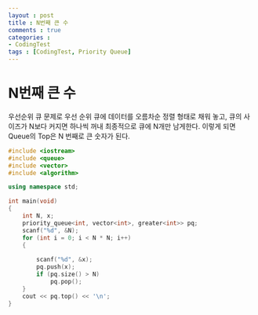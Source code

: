 ```yaml
---
layout : post
title : N번째 큰 수
comments : true
categories : 
- CodingTest
tags : [CodingTest, Priority Queue]
---
```

# N번째 큰 수 
우선순위 큐 문제로 우선 순위 큐에 데이터를 오름차순 정렬 형태로 채워 놓고,
큐의 사이즈가 N보다 커지면 하나씩 꺼내 최종적으로 큐에 N개만 남게한다.
이렇게 되면 Queue의 Top은 N 번째로 큰 숫자가 된다.

```cpp
#include <iostream>
#include <queue>
#include <vector>
#include <algorithm>

using namespace std;

int main(void)
{
	int N, x;
	priority_queue<int, vector<int>, greater<int>> pq;
	scanf("%d", &N);
	for (int i = 0; i < N * N; i++)
	{
		
		scanf("%d", &x);
		pq.push(x);
		if (pq.size() > N)
			pq.pop();
	}	
	cout << pq.top() << '\n';
}
```